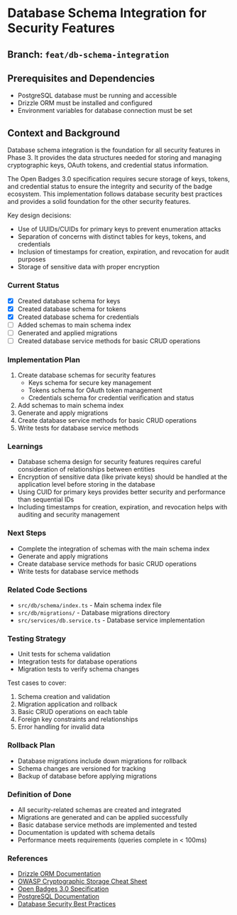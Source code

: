 # Database Schema Integration for Security Features

## Branch: `feat/db-schema-integration`

## Prerequisites and Dependencies
- PostgreSQL database must be running and accessible
- Drizzle ORM must be installed and configured
- Environment variables for database connection must be set

## Context and Background
Database schema integration is the foundation for all security features in Phase 3. It provides the data structures needed for storing and managing cryptographic keys, OAuth tokens, and credential status information.

The Open Badges 3.0 specification requires secure storage of keys, tokens, and credential status to ensure the integrity and security of the badge ecosystem. This implementation follows database security best practices and provides a solid foundation for the other security features.

Key design decisions:
- Use of UUIDs/CUIDs for primary keys to prevent enumeration attacks
- Separation of concerns with distinct tables for keys, tokens, and credentials
- Inclusion of timestamps for creation, expiration, and revocation for audit purposes
- Storage of sensitive data with proper encryption

### Current Status
- [x] Created database schema for keys
- [x] Created database schema for tokens
- [x] Created database schema for credentials
- [ ] Added schemas to main schema index
- [ ] Generated and applied migrations
- [ ] Created database service methods for basic CRUD operations

### Implementation Plan
1. Create database schemas for security features
   - Keys schema for secure key management
   - Tokens schema for OAuth token management
   - Credentials schema for credential verification and status
2. Add schemas to main schema index
3. Generate and apply migrations
4. Create database service methods for basic CRUD operations
5. Write tests for database service methods

### Learnings
- Database schema design for security features requires careful consideration of relationships between entities
- Encryption of sensitive data (like private keys) should be handled at the application level before storing in the database
- Using CUID for primary keys provides better security and performance than sequential IDs
- Including timestamps for creation, expiration, and revocation helps with auditing and security management

### Next Steps
- Complete the integration of schemas with the main schema index
- Generate and apply migrations
- Create database service methods for basic CRUD operations
- Write tests for database service methods

### Related Code Sections
- `src/db/schema/index.ts` - Main schema index file
- `src/db/migrations/` - Database migrations directory
- `src/services/db.service.ts` - Database service implementation

### Testing Strategy
- Unit tests for schema validation
- Integration tests for database operations
- Migration tests to verify schema changes

Test cases to cover:
1. Schema creation and validation
2. Migration application and rollback
3. Basic CRUD operations on each table
4. Foreign key constraints and relationships
5. Error handling for invalid data

### Rollback Plan
- Database migrations include down migrations for rollback
- Schema changes are versioned for tracking
- Backup of database before applying migrations

### Definition of Done
- All security-related schemas are created and integrated
- Migrations are generated and can be applied successfully
- Basic database service methods are implemented and tested
- Documentation is updated with schema details
- Performance meets requirements (queries complete in < 100ms)

### References
- [Drizzle ORM Documentation](https://orm.drizzle.team/docs/overview)
- [OWASP Cryptographic Storage Cheat Sheet](https://cheatsheetseries.owasp.org/cheatsheets/Cryptographic_Storage_Cheat_Sheet.html)
- [Open Badges 3.0 Specification](https://www.imsglobal.org/spec/ob/v3p0/)
- [PostgreSQL Documentation](https://www.postgresql.org/docs/)
- [Database Security Best Practices](https://www.cisecurity.org/insights/white-papers/cis-postgresql-benchmark)
